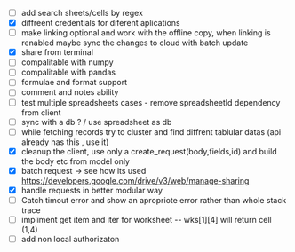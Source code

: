 - [ ] add search sheets/cells by regex
- [x] diffreent credentials for diferent aplications
- [ ] make linking optional and work with the offline copy, when linking is renabled maybe sync the changes to cloud with batch update
- [x] share from terminal
- [ ] compalitable with numpy
- [ ] compalitable with pandas
- [ ] formulae and format support
- [ ] comment and notes ability
- [ ] test multiple spreadsheets cases - remove spreadsheetId dependency from client
- [ ] sync with a db ? / use spreadsheet as db
- [ ] while fetching records try to cluster and find diffrent tablular datas (api already has this , use it)
- [x] cleanup the client, use only a create_request(body,fields,id) and build the body etc from model only 
- [x] batch request -> see how its used https://developers.google.com/drive/v3/web/manage-sharing
- [x] handle requests in better modular way 
- [ ] Catch timout error and show an apropriote error rather than whole stack trace
- [ ] impliment get item and iter for worksheet -- wks[1][4] will return cell (1,4)
- [ ] add non local authorizaton
